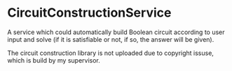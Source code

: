 # CircuitConstructionService
 
 A service which could automatically build Boolean circuit according to user input and solve (if it is satisfiable or not, if so, the answer will be given).
 
The circuit construction library is not uploaded due to copyright issuse, which is build by my supervisor.